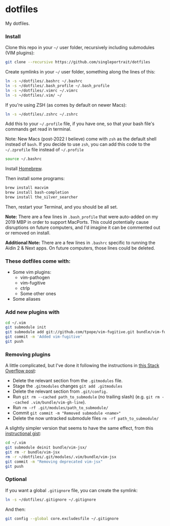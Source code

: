 # dotfiles
My dotfiles.

### Install

Clone this repo in your `~/` user folder, recursively including submodules (VIM plugins):

```sh
git clone --recursive https://github.com/singleportrait/dotfiles
```

Create symlinks in your `~/` user folder, something along the lines of this:

```sh
ln -s ~/dotfiles/.bashrc ~/.bashrc
ln -s ~/dotfiles/.bash_profile ~/.bash_profile
ln -s ~/dotfiles/.vimrc ~/.vimrc
ln -s ~/dotfiles/.vim/ ~/
```

If you're using ZSH (as comes by default on newer Macs):

```sh
ln -s ~/dotfiles/.zshrc ~/.zshrc
```

Add this to your `~/.profile` file, if you have one, so that your bash file's commands get read in terminal.

Note: New Macs (post-2022 I believe) come with `zsh` as the default shell instead of `bash`. If you decide to use `zsh`, you can add this code to the `~/.zprofile` file instead of `~/.profile`

```sh
source ~/.bashrc
```

Install [Homebrew](https://brew.sh).

Then install some programs:

```sh
brew install macvim
brew install bash-completion
brew install the_silver_searcher
```

Then, restart your Terminal, and you should be all set.

**Note:** There are a few lines in `.bash_profile` that were auto-added on my 2019 MBP in order to support MacPorts. This could potentially cause disruptions on future computers, and I'd imagine it can be commented out or removed on install.

**Additional Note:** There are a few lines in `.bashrc` specific to running the Aidin 2 & Next apps. On future computers, those lines could be deleted.

### These dotfiles come with:

- Some vim plugins:
  - vim-pathogen
  - vim-fugitive
  - ctrlp
  - Some other ones
- Some aliases


### Add new plugins with

```sh
cd ~/.vim
git submodule init
git submodule add git://github.com/tpope/vim-fugitive.git bundle/vim-fugitive
git commit -m 'Added vim-fugitive'
git push
```

### Removing plugins

A little complicated, but I've done it following the instructions in [this Stack Overflow post](https://stackoverflow.com/questions/1260748/how-do-i-remove-a-submodule):
- Delete the relevant section from the `.gitmodules` file.
- Stage the `.gitmodules` changes `git add .gitmodules`
- Delete the relevant section from `.git/config.`
- Run `git rm --cached path_to_submodule` (no trailing slash) (e.g. `git rm --cached .vim/bundle/vim-gh-line`).
- Run `rm -rf .git/modules/path_to_submodule/`
- Commit `git commit -m "Removed submodule <name>"`
- Delete the now untracked submodule files `rm -rf path_to_submodule/`

A slightly simpler version that seems to have the same effect, from this [instructional gist](https://gist.github.com/manasthakur/d4dc9a610884c60d944a4dd97f0b3560):

```sh
cd ~/.vim
git submodule deinit bundle/vim-jsx/
git rm -r bundle/vim-jsx
rm -r ~/dotfiles/.git/modules/.vim/bundle/vim-jsx
git commit -m "Removing deprecated vim-jsx"
git push
```

### Optional

If you want a global `.gitignore` file, you can create the symlink:

```sh
ln -s ~/dotfiles/.gitignore ~/.gitignore
```

And then:

```sh
git config --global core.excludesfile ~/.gitignore
```
